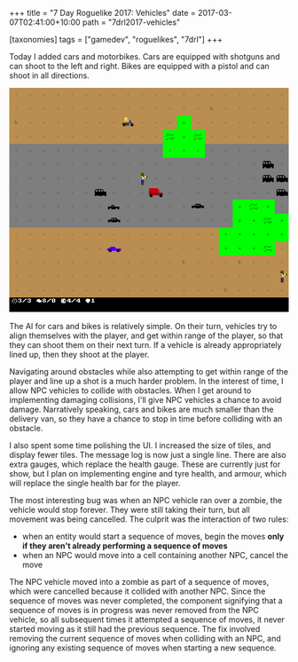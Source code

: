 +++
title = "7 Day Roguelike 2017: Vehicles"
date = 2017-03-07T02:41:00+10:00
path = "7drl2017-vehicles"

[taxonomies]
tags = ["gamedev", "roguelikes", "7drl"]
+++

Today I added cars and motorbikes. Cars are equipped with shotguns and can
shoot to the left and right. Bikes are equipped with a pistol and can shoot in
all directions.

![screenshot.png](screenshot.png)
<!-- more -->

The AI for cars and bikes is relatively simple.
On their turn, vehicles try to align themselves with the player, and get within
range of the player, so that they
can shoot them on their next turn. If a vehicle is already appropriately lined
up, then they shoot at the player.

Navigating around obstacles while also
attempting to get within range of the player and line up a shot is a much harder
problem. In the interest of time, I allow NPC vehicles to collide with
obstacles. When I get around to implementing damaging collisions, I'll give NPC
vehicles a chance to avoid damage. Narratively speaking, cars and bikes are much
smaller than the delivery van, so they have a chance to stop in time before
colliding with an obstacle.

I also spent some time polishing the UI. I increased the size of tiles, and
display fewer tiles. The message log is now just a single line. There are also
extra gauges, which replace the health gauge. These are currently just for show,
but I plan on implementing engine and tyre health, and armour, which will
replace the single health bar for the player.

The most interesting bug was when an NPC vehicle ran over a zombie, the vehicle
would stop forever. They were still taking their turn, but all movement was
being cancelled. The culprit was the interaction of two rules:
 - when an entity would start a sequence of moves, begin the moves **only if
   they aren't already performing a sequence of moves**
 - when an NPC would move into a cell containing another NPC, cancel the move

The NPC vehicle moved into a zombie as part of a sequence of moves, which were
cancelled because it collided with another NPC. Since the sequence of moves was
never completed, the component signifying that a sequence of moves is in
progress was never removed from the NPC vehicle, so all subsequent times it attempted a
sequence of moves, it never started moving as it still had the previous
sequence. The fix involved removing the current sequence of moves when
colliding with an NPC, and ignoring any existing sequence of moves when
starting a new sequence.
